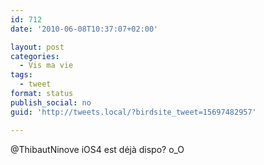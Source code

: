 ```yaml
---
id: 712
date: '2010-06-08T10:37:07+02:00'

layout: post
categories:
  - Vis ma vie
tags:
  - tweet
format: status
publish_social: no
guid: 'http://tweets.local/?birdsite_tweet=15697482957'

---
```


@ThibautNinove iOS4 est déjà dispo? o\_O
